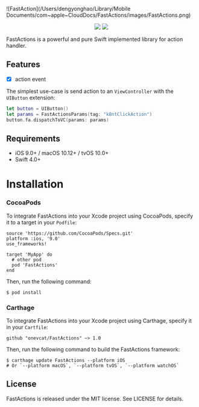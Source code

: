 ![FastAction](/Users/dengyonghao/Library/Mobile Documents/com~apple~CloudDocs/FastActions/images/FastActions.png)

<p align="center">
<a href="https://github.com/Carthage/Carthage/"><img src="https://img.shields.io/badge/Carthage-compatible-4BC51D.svg?style=flat"></a>
<a href="https://github.com/dengyhgit/FastActions/"><img src="https://img.shields.io/cocoapods/v/FastActions.svg?style=flat"></a>
</p>


FastActions is a powerful and pure Swift implemented library for action handler.

## Features

- [x] action event

The simplest use-case is send action to an `ViewController` with the `UIButton` extension:

```swift
let button = UIButton()
let params = FastActionsParams(tag: "kBntClickAction")
button.fa.dispatchToVC(params: params)
```

## Requirements

- iOS 9.0+ / macOS 10.12+ / tvOS 10.0+
- Swift 4.0+

# Installation

### CocoaPods

To integrate FastActions into your Xcode project using CocoaPods, specify it to a target in your `Podfile`:

```
source 'https://github.com/CocoaPods/Specs.git'
platform :ios, '9.0'
use_frameworks!

target 'MyApp' do
  # other pod
  pod 'FastActions'
end
```

Then, run the following command:

```
$ pod install
```

### Carthage

To integrate FastActions into your Xcode project using Carthage, specify it in your `Cartfile`:

```
github "onevcat/FastActions" ~> 1.0
```

Then, run the following command to build the FastActions framework:

```
$ carthage update FastActions --platform iOS
# Or `--platform macOS`, `--platform tvOS`, `--platform watchOS`
```

## License

FastActions is released under the MIT license. See LICENSE for details.

